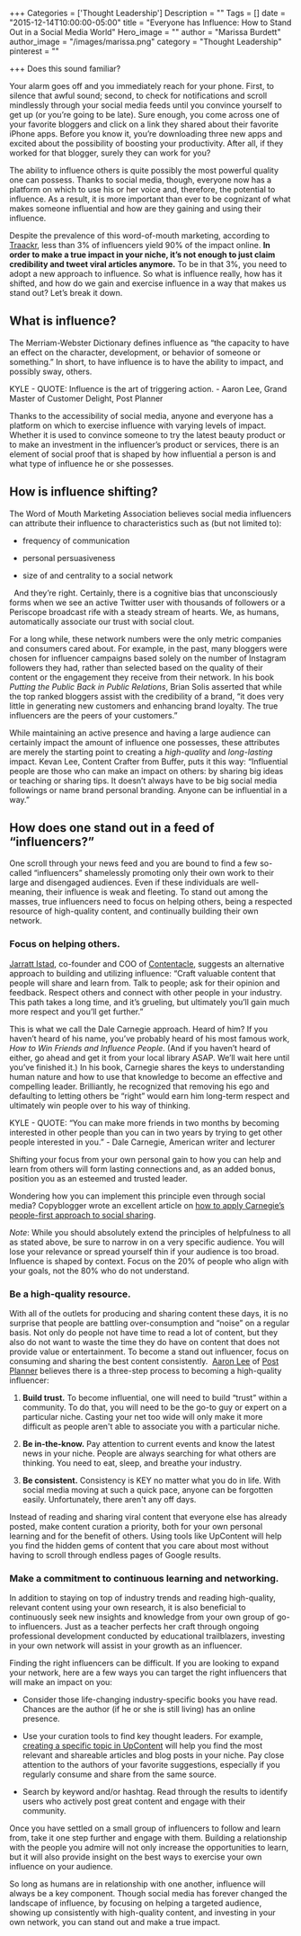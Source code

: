 +++
Categories = ['Thought Leadership']
Description = ""
Tags = []
date = "2015-12-14T10:00:00-05:00"
title = "Everyone has Influence: How to Stand Out in a Social Media World"
Hero_image = ""
author = "Marissa Burdett"
author_image = "/images/marissa.png"
category = "Thought Leadership"
pinterest = ""

+++
Does this sound familiar?

Your alarm goes off and you immediately reach for your phone. First, to silence that awful sound; second, to check for notifications and scroll mindlessly through your social media feeds until you convince yourself to get up (or you’re going to be late). Sure enough, you come across one of your favorite bloggers and click on a link they shared about their favorite iPhone apps. Before you know it, you’re downloading three new apps and excited about the possibility of boosting your productivity. After all, if they worked for that blogger, surely they can work for you?

The ability to influence others is quite possibly the most powerful quality one can possess. Thanks to social media, though, everyone now has a platform on which to use his or her voice and, therefore, the potential to influence. As a result, it is more important than ever to be cognizant of what makes someone influential and how are they gaining and using their influence.

Despite the prevalence of this word-of-mouth marketing, according to [Traackr](http://traackr.com/blog/2012/05/we-are-all-part-of-the-influential-3/), less than 3% of influencers yield 90% of the impact online. **In order to make a true impact in your niche, it’s not enough to just claim credibility and tweet viral articles anymore.** To be in that 3%, you need to adopt a new approach to influence. So what is influence really, how has it shifted, and how do we gain and exercise influence in a way that makes us stand out? Let’s break it down.

## What is influence?

The Merriam-Webster Dictionary defines influence as “the capacity to have an effect on the character, development, or behavior of someone or something.” In short, to have influence is to have the ability to impact, and possibly sway, others.

KYLE - QUOTE: Influence is the art of triggering action. - Aaron Lee, Grand Master of Customer Delight, Post Planner

Thanks to the accessibility of social media, anyone and everyone has a platform on which to exercise influence with varying levels of impact. Whether it is used to convince someone to try the latest beauty product or to make an investment in the influencer’s product or services, there is an element of social proof that is shaped by how influential a person is and what type of influence he or she possesses.

## How is influence shifting?

The Word of Mouth Marketing Association believes social media influencers can attribute their influence to characteristics such as (but not limited to):

-	frequency of communication 

- personal persuasiveness 

- size of and centrality to a social network

 
And they’re right. Certainly, there is a cognitive bias that unconsciously forms when we see an active Twitter user with thousands of followers or a Periscope broadcast rife with a steady stream of hearts. We, as humans, automatically associate our trust with social clout.

For a long while, these network numbers were the only metric companies and consumers cared about. For example, in the past, many bloggers were chosen for influencer campaigns based solely on the number of Instagram followers they had, rather than selected based on the quality of their content or the engagement they receive from their network. In his book *Putting the Public Back in Public Relations*, Brian Solis asserted that while the top ranked bloggers assist with the credibility of a brand, “it does very little in generating new customers and enhancing brand loyalty. The true influencers are the peers of your customers.”

While maintaining an active presence and having a large audience can certainly impact the amount of influence one possesses, these attributes are merely the starting point to creating a *high-quality* and *long-lasting* impact. Kevan Lee, Content Crafter from Buffer, puts it this way: “Influential people are those who can make an impact on others: by sharing big ideas or teaching or sharing tips. It doesn’t always have to be big social media followings or name brand personal branding. Anyone can be influential in a way.”

## How does one stand out in a feed of “influencers?”

One scroll through your news feed and you are bound to find a few so-called “influencers” shamelessly promoting only their own work to their large and disengaged audiences. Even if these individuals are well-meaning, their influence is weak and fleeting. To stand out among the masses, true influencers need to focus on helping others, being a respected resource of high-quality content, and continually building their own network.

### Focus on helping others.

[Jarratt Istad](http://twitter.com/jarrattisted), co-founder and COO of [Contentacle](http://www.contentacle.com), suggests an alternative approach to building and utilizing influence: “Craft valuable content that people will share and learn from. Talk to people; ask for their opinion and feedback. Respect others and connect with other people in your industry. This path takes a long time, and it’s grueling, but ultimately you’ll gain much more respect and you’ll get further.”

This is what we call the Dale Carnegie approach. Heard of him? If you haven’t heard of his name, you’ve probably heard of his most famous work, *How to Win Friends and Influence People*. (And if you haven’t heard of either, go ahead and get it from your local library ASAP. We’ll wait here until you’ve finished it.) In his book, Carnegie shares the keys to understanding human nature and how to use that knowledge to become an effective and compelling leader. Brilliantly, he recognized that removing his ego and defaulting to letting others be “right” would earn him long-term respect and ultimately win people over to his way of thinking.

KYLE - QUOTE: “You can make more friends in two months by becoming interested in other people than you can in two years by trying to get other people interested in you.” - Dale Carnegie, American writer and lecturer

Shifting your focus from your own personal gain to how you can help and learn from others will form lasting connections and, as an added bonus, position you as an esteemed and trusted leader.

Wondering how you can implement this principle even through social media? Copyblogger wrote an excellent article on [how to apply Carnegie’s people-first approach to social sharing](http://www.copyblogger.com/win-friends-online).

*Note*: While you should absolutely extend the principles of helpfulness to all as stated above, be sure to narrow in on a very specific audience. You will lose your relevance or spread yourself thin if your audience is too broad. Influence is shaped by context. Focus on the 20% of people who align with your goals, not the 80% who do not understand.

### Be a high-quality resource.

With all of the outlets for producing and sharing content these days, it is no surprise that people are battling over-consumption and “noise” on a regular basis. Not only do people not have time to read a lot of content, but they also do not want to waste the time they do have on content that does not provide value or entertainment. To become a stand out influencer, focus on consuming and sharing the best content consistently.
 [Aaron Lee](http://twitter.com/askaaronlee) of [Post Planner](http://www.postplanner.com) believes there is a three-step process to becoming a high-quality influencer:

1. **Build trust.**
To become influential, one will need to build “trust” within a community. To do that, you will need to be the go-to guy or expert on a particular niche. Casting your net too wide will only make it more difficult as people aren't able to associate you with a particular niche.

2. **Be in-the-know.**
Pay attention to current events and know the latest news in your niche. People are always searching for what others are thinking. You need to eat, sleep, and breathe your industry.

3. **Be consistent.**
Consistency is KEY no matter what you do in life. With social media moving at such a quick pace, anyone can be forgotten easily. Unfortunately, there aren't any off days.

Instead of reading and sharing viral content that everyone else has already posted, make content curation a priority, both for your own personal learning and for the benefit of others. Using tools like UpContent will help you find the hidden gems of content that you care about most without having to scroll through endless pages of Google results.

### Make a commitment to continuous learning and networking.

In addition to staying on top of industry trends and reading high-quality, relevant content using your own research, it is also beneficial to continuously seek new insights and knowledge from your own group of go-to influencers. Just as a teacher perfects her craft through ongoing professional development conducted by educational trailblazers, investing in your own network will assist in your growth as an influencer.

Finding the right influencers can be difficult. If you are looking to expand your network, here are a few ways you can target the right influencers that will make an impact on you:

- Consider those life-changing industry-specific books you have read. Chances are the author (if he or she is still living) has an online presence. 

- Use your curation tools to find key thought leaders. For example, [creating a specific topic in UpContent](https://upcontent.com/post/how-to-create-an-effective-upcontent-topic/) will help you find the most relevant and shareable articles and blog posts in your niche. Pay close attention to the authors of your favorite suggestions, especially if you regularly consume and share from the same source. 

- Search by keyword and/or hashtag. Read through the results to identify users who actively post great content and engage with their community. 

Once you have settled on a small group of influencers to follow and learn from, take it one step further and engage with them. Building a relationship with the people you admire will not only increase the opportunities to learn, but it will also provide insight on the best ways to exercise your own influence on your audience.

So long as humans are in relationship with one another, influence will always be a key component. Though social media has forever changed the landscape of influence, by focusing on helping a targeted audience, showing up consistently with high-quality content, and investing in your own network, you can stand out and make a true impact.
